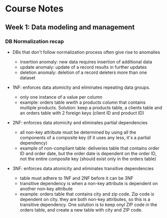# Course Notes

## Week 1: Data modeling and management

### DB Normalization recap
- DBs that don't follow normalization process often give rise to anomalies
    - insertion anomaly: new data requires insertion of additional data
    - update anomaly: update of a record results in further updates
    - deletion anomaly: deletion of a record deleters more than one dataset

- 1NF: enforces data atomicity and eliminates repeating data groups.
    - only one instance of a value per column
    - example: orders table wwith a products column that contains multiple products. Solution: keep a products table, a clients table and an orders table with 2 foreign keys (client ID and product ID)

- 2NF: enforces data atomicity and eliminates partial dependencies
    - all non-key attribute must be determined by using all the components of a composite key (if it uses any less, it's a partial dependency)
    - example of non-compliant table: deliveries table that contains order ID and order date, but the order date is dependent on the order ID, not the entire composite key (should exist only in the orders table)

- 3NF: enforces data atomicity and eliminates transitive dependencies
    - table must adhere to 1NF and 2NF before it can be 3NF
    - transitive dependency is when a non-key attribute is dependent on another non-key attribute
    - example: orders table that contains city and zip code. Zip code is dependent on city. they are both non-key attributes, so this is a transitive dependency.  One solution is to keep onyl ZIP code in the orders table, and create a new table with city and ZIP code.
